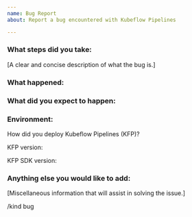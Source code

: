 ```yaml
---
name: Bug Report
about: Report a bug encountered with Kubeflow Pipelines

---
```


### What steps did you take:
[A clear and concise description of what the bug is.]

### What happened:

### What did you expect to happen:

### Environment:
<!-- Please fill in those that seem relevant. -->

How did you deploy Kubeflow Pipelines (KFP)?
<!-- If you are not sure, here's [an introduction of all options](https://www.kubeflow.org/docs/pipelines/installation/overview/). -->

KFP version: <!-- If you are not sure, build commit shows on bottom of KFP UI left sidenav. -->

KFP SDK version: <!-- Please attach the output of this shell command: $pip list | grep kfp -->


### Anything else you would like to add:
[Miscellaneous information that will assist in solving the issue.]

/kind bug
<!-- Please include labels by uncommenting them to help us better triage issues, choose from the following -->
<!--
// /area frontend
// /area backend
// /area sdk
// /area testing
// /area engprod
-->

